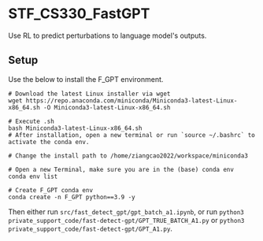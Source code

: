 # STF_CS330_FastGPT

Use RL to predict perturbations to language model's outputs.

## Setup

Use the below to install the F_GPT environment.

```Shell
# Download the latest Linux installer via wget
wget https://repo.anaconda.com/miniconda/Miniconda3-latest-Linux-x86_64.sh -O Miniconda3-latest-Linux-x86_64.sh

# Execute .sh 
bash Miniconda3-latest-Linux-x86_64.sh
# After installation, open a new terminal or run `source ~/.bashrc` to activate the conda env.

# Change the install path to /home/ziangcao2022/workspace/miniconda3
```

```Shell
# Open a new Terminal, make sure you are in the (base) conda env
conda env list

# Create F_GPT conda env
conda create -n F_GPT python==3.9 -y

```

Then either run `src/fast_detect_gpt/gpt_batch_a1.ipynb`, or run `python3 private_support_code/fast-detect-gpt/GPT_TRUE_BATCH_A1.py` or `python3 private_support_code/fast-detect-gpt/GPT_A1.py`.

```